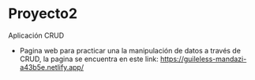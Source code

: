 # Proyecto2
Aplicación CRUD

- Pagina web para practicar una la manipulación de datos a través de CRUD, la pagina se encuentra en este link: https://guileless-mandazi-a43b5e.netlify.app/
